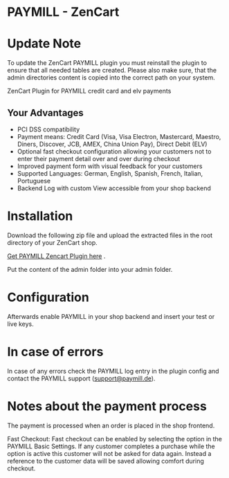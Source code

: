 PAYMILL - ZenCart
====================

# Update Note

To update the ZenCart PAYMILL plugin you must reinstall the plugin to ensure 
that all needed tables are created. Please also make sure, that the admin directories content is copied into the correct path on your system.

ZenCart Plugin for PAYMILL credit card and elv payments

## Your Advantages
* PCI DSS compatibility
* Payment means: Credit Card (Visa, Visa Electron, Mastercard, Maestro, Diners, Discover, JCB, AMEX, China Union Pay), Direct Debit (ELV)
* Optional fast checkout configuration allowing your customers not to enter their payment detail over and over during checkout
* Improved payment form with visual feedback for your customers
* Supported Languages: German, English, Spanish, French, Italian, Portuguese
* Backend Log with custom View accessible from your shop backend

# Installation

Download the following zip file and upload the extracted files in the root directory of your ZenCart shop.

[Get PAYMILL Zencart Plugin here](https://github.com/paymill/paymill-zencart/archive/master.zip) .

Put the content of the admin folder into your admin folder.

# Configuration

Afterwards enable PAYMILL in your shop backend and insert your test or live keys.

# In case of errors

In case of any errors check the PAYMILL log entry in the plugin config and 
contact the PAYMILL support (support@paymill.de).

# Notes about the payment process

The payment is processed when an order is placed in the shop frontend.

Fast Checkout: Fast checkout can be enabled by selecting the option in the PAYMILL Basic Settings. If any customer completes a purchase while the option is active this customer will not be asked for data again. Instead a reference to the customer data will be saved allowing comfort during checkout.
